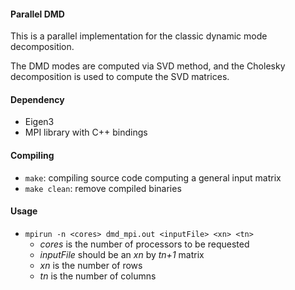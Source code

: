 #### Parallel DMD  

This is a parallel implementation for the classic dynamic mode decomposition.

The DMD modes are computed via SVD method, and the Cholesky decomposition is used to compute the SVD matrices.

#### Dependency
* Eigen3
* MPI library with C++ bindings

#### Compiling

* `make`: compiling source code computing a general input matrix
* `make clean`: remove compiled binaries

#### Usage
* `mpirun -n <cores> dmd_mpi.out <inputFile> <xn> <tn>` 
    * _cores_ is the number of processors to be requested
    * _inputFile_ should be an _xn_ by _tn+1_ matrix
    * _xn_ is the number of rows
    * _tn_ is the number of columns



